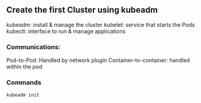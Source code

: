 ## Create the first Cluster using kubeadm


kubeadm: install & manage the cluster
kubelet: service that starts the Pods
kubectl: interface to run & manage applications

### Communications:

Pod-to-Pod: Handled by network plugin
Container-to-container: handled within the pod



### Commands

```bash
kubeadm init
```

